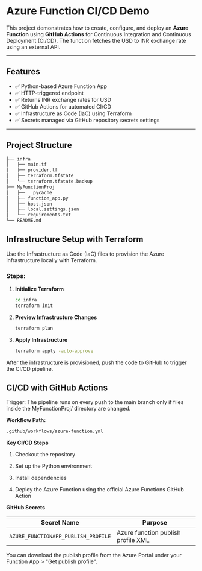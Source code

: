 #  Azure Function CI/CD Demo

This project demonstrates how to create, configure, and deploy an **Azure Function** using **GitHub Actions** for Continuous Integration and Continuous Deployment (CI/CD). The function fetches the USD to INR exchange rate using an external API.

---

##  Features

- ✅ Python-based Azure Function App
- ✅ HTTP-triggered endpoint
- ✅ Returns INR exchange rates for USD
- ✅ GitHub Actions for automated CI/CD
- ✅ Infrastructure as Code (IaC) using Terraform
- ✅ Secrets managed via GitHub repository secrets settings

---

##  Project Structure

```bash
├── infra
│   ├── main.tf
│   ├── provider.tf
│   ├── terraform.tfstate
│   └── terraform.tfstate.backup
├── MyFunctionProj
│   ├── __pycache__
│   ├── function_app.py
│   ├── host.json
│   ├── local.settings.json
│   └── requirements.txt
└── README.md                

```

##  Infrastructure Setup with Terraform

Use the Infrastructure as Code (IaC) files to provision the Azure infrastructure locally with Terraform.

### Steps:

1. **Initialize Terraform**
   ```bash
   cd infra
   terraform init

2. **Preview Infrastructure Changes**
    ```bash
    terraform plan

3. **Apply Infrastructure**
   ```bash
   terraform apply -auto-approve


After the infrastructure is provisioned, push the code to GitHub to trigger the CI/CD pipeline.


## CI/CD with GitHub Actions
Trigger:
The pipeline runs on every push to the main branch only if files inside the MyFunctionProj/ directory are changed.

**Workflow Path:**
   ```bash
   .github/workflows/azure-function.yml
   ```
**Key CI/CD Steps**

1. Checkout the repository

2. Set up the Python environment

3. Install dependencies

4. Deploy the Azure Function using the official Azure Functions GitHub Action


**GitHub Secrets**

| Secret Name                         | Purpose                            |
| ----------------------------------- | -----------------------------------|
| `AZURE_FUNCTIONAPP_PUBLISH_PROFILE` | Azure function publish profile XML |

You can download the publish profile from the Azure Portal under your Function App > "Get publish profile".

